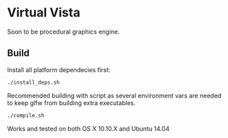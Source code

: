 Virtual Vista
=================

Soon to be procedural graphics engine.

Build
---------------

Install all platform dependecies first:
``` bash
./install_deps.sh
```

Recommended building with script as several environment vars are needed to keep glfw from building extra executables.
``` bash
./compile.sh
```

Works and tested on both OS X 10.10.X and Ubuntu 14.04
